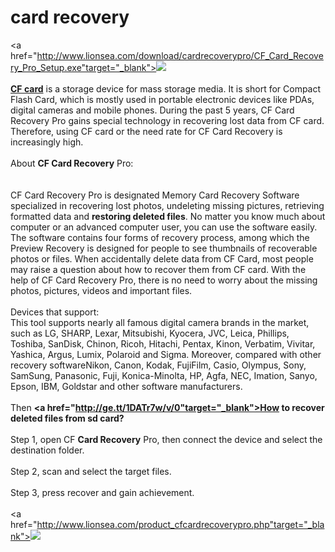 card recovery
=============
<a href="http://www.lionsea.com/download/cardrecoverypro/CF_Card_Recovery_Pro_Setup.exe"target="_blank"><img src="http://www.drivertuner.com/images/banner3load/en_banner3load.jpg" /></a><br /><br />
<strong><a href="http://download.cnet.com/CF-Card-Recovery-Pro/3000-2094_4-75910913.html">CF card</a></strong> is a storage device for mass storage media. It is short for Compact Flash Card, which is mostly used in portable electronic devices like PDAs, digital cameras and mobile phones. During the past 5 years, CF Card Recovery Pro gains special technology in recovering lost data from CF card. Therefore, using CF card or the need rate for CF Card Recovery is increasingly high.<br /><br />About <strong>CF Card Recovery</strong> Pro:<br /><br />        	
CF Card Recovery Pro is designated Memory Card Recovery Software specialized in recovering lost photos, undeleting missing pictures, retrieving formatted data and <strong>restoring deleted files</strong>. No matter you know much about computer or an advanced computer user, you can use the software easily. The software contains four forms of recovery process, among which the Preview Recovery is designed for people to see thumbnails of recoverable photos or files. When accidentally delete data from CF Card, most people may raise a question about how to recover them from CF card. With the help of CF Card Recovery Pro, there is no need to worry about the missing photos, pictures, videos and important files.<br /><br />
Devices that support:<br /> This tool supports nearly all famous digital camera brands in the market, such as LG, SHARP, Lexar, Mitsubishi, Kyocera, JVC, Leica, Phillips, Toshiba, SanDisk, Chinon, Ricoh, Hitachi, Pentax, Kinon, Verbatim, Vivitar, Yashica, Argus, Lumix, Polaroid and Sigma. Moreover, compared with other recovery softwareNikon, Canon, Kodak, FujiFilm, Casio, Olympus, Sony, SamSung, Panasonic, Fuji, Konica-Minolta, HP, Agfa, NEC, Imation, Sanyo, Epson, IBM, Goldstar and other software manufacturers. <br /><br />
Then <strong><a href="http://ge.tt/1DATr7w/v/0"target="_blank">How to recover deleted files from sd card?</a></strong><br /><br />
Step 1, open CF <strong>Card Recovery</strong> Pro, then connect the device and select the destination folder.<br /><br />
Step 2, scan and select the target files.<br /><br />
Step 3, press recover and gain achievement.<br /><br />
<a href="http://www.lionsea.com/product_cfcardrecoverypro.php"target="_blank"><img src="http://www.lionsea.com/image/screenshots/cfcardrecoverypro/en/main2.png" /></a><br /><br />
